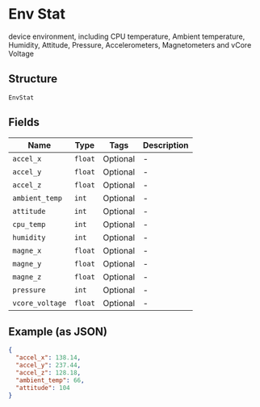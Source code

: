 
# Env Stat

device environment, including CPU temperature, Ambient temperature, Humidity, Attitude, Pressure, Accelerometers, Magnetometers and vCore Voltage

## Structure

`EnvStat`

## Fields

| Name | Type | Tags | Description |
|  --- | --- | --- | --- |
| `accel_x` | `float` | Optional | - |
| `accel_y` | `float` | Optional | - |
| `accel_z` | `float` | Optional | - |
| `ambient_temp` | `int` | Optional | - |
| `attitude` | `int` | Optional | - |
| `cpu_temp` | `int` | Optional | - |
| `humidity` | `int` | Optional | - |
| `magne_x` | `float` | Optional | - |
| `magne_y` | `float` | Optional | - |
| `magne_z` | `float` | Optional | - |
| `pressure` | `int` | Optional | - |
| `vcore_voltage` | `float` | Optional | - |

## Example (as JSON)

```json
{
  "accel_x": 138.14,
  "accel_y": 237.44,
  "accel_z": 128.18,
  "ambient_temp": 66,
  "attitude": 104
}
```

